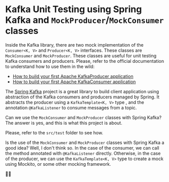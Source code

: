 # Kafka Unit Testing using Spring Kafka and `MockProducer`/`MockConsumer` classes

Inside the Kafka library, there are two mock implementation of the `Consumer<K, V>` and
`Producer<K, V>` interfaces. These classes are `MockConsumer` and `MockProducer`. These classes are
useful for unit testing Kafka consumers and producers. Please, refer to the official documentation
to understand how to use them in the wild:

* [How to build your first Apache KafkaProducer application](https://developer.confluent.io/tutorials/creating-first-apache-kafka-producer-application/confluent.html)
* [How to build your first Apache KafkaConsumer application](https://developer.confluent.io/tutorials/creating-first-apache-kafka-consumer-application/confluent.html)

The [Spring Kafka](https://docs.spring.io/spring-kafka/docs/current/reference/html/) project is a
great library to build client application using abstraction of the
Kafka consumers and producers managed by Spring. It abstracts the producer using a `KafkaTemplate<K, V>` type
, and the annotation `@KafkaListener` to consume messages from a topic.

Can we use the `MockConsumer` and `MockProducer` classes with Spring Kafka? The answer is yes, and
this is what this project is about.

Please, refer to the `src/test` folder to see how.

Is the use of the `MockConsumer` and `MockProducer` classes with Spring Kafka a good idea? Well, I
don't think so. In the case of the consumer, we can call the method annotated with `@KafkaListener` 
directly. Otherwise, in the case of the producer, we can use the `KafkaTemplate<K, V>` type to 
create a mock using Mockito, or some other mocking framework.

🤷‍♂️